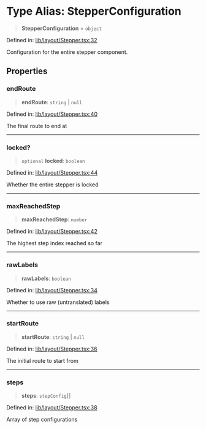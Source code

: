 # Type Alias: StepperConfiguration

> **StepperConfiguration** = `object`

Defined in: [lib/layout/Stepper.tsx:32](https://github.com/aldesgroup/goaldn/blob/b43e92ae42dcd6febc9c2c8f0742ef8c669d44f6/lib/layout/Stepper.tsx#L32)

Configuration for the entire stepper component.

## Properties

### endRoute

> **endRoute**: `string` \| `null`

Defined in: [lib/layout/Stepper.tsx:40](https://github.com/aldesgroup/goaldn/blob/b43e92ae42dcd6febc9c2c8f0742ef8c669d44f6/lib/layout/Stepper.tsx#L40)

The final route to end at

***

### locked?

> `optional` **locked**: `boolean`

Defined in: [lib/layout/Stepper.tsx:44](https://github.com/aldesgroup/goaldn/blob/b43e92ae42dcd6febc9c2c8f0742ef8c669d44f6/lib/layout/Stepper.tsx#L44)

Whether the entire stepper is locked

***

### maxReachedStep

> **maxReachedStep**: `number`

Defined in: [lib/layout/Stepper.tsx:42](https://github.com/aldesgroup/goaldn/blob/b43e92ae42dcd6febc9c2c8f0742ef8c669d44f6/lib/layout/Stepper.tsx#L42)

The highest step index reached so far

***

### rawLabels

> **rawLabels**: `boolean`

Defined in: [lib/layout/Stepper.tsx:34](https://github.com/aldesgroup/goaldn/blob/b43e92ae42dcd6febc9c2c8f0742ef8c669d44f6/lib/layout/Stepper.tsx#L34)

Whether to use raw (untranslated) labels

***

### startRoute

> **startRoute**: `string` \| `null`

Defined in: [lib/layout/Stepper.tsx:36](https://github.com/aldesgroup/goaldn/blob/b43e92ae42dcd6febc9c2c8f0742ef8c669d44f6/lib/layout/Stepper.tsx#L36)

The initial route to start from

***

### steps

> **steps**: `stepConfig`[]

Defined in: [lib/layout/Stepper.tsx:38](https://github.com/aldesgroup/goaldn/blob/b43e92ae42dcd6febc9c2c8f0742ef8c669d44f6/lib/layout/Stepper.tsx#L38)

Array of step configurations
